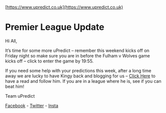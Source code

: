 <Centre>[https://www.upredict.co.uk](https://www.upredict.co.uk)</Centre>

# Premier League Update

Hi All,

It’s time for some more uPredict – remember this weekend kicks off on Friday night so make sure you are in before the Fulham v Wolves game kicks off – click to enter the game by 19:55.

If you need some help with your predictions this week, after a long time away we are lucky to have Kingy back and blogging for us – [Click Here](https://medium.com/@ryan_80683/kingys-upredict-blog-7b1878d36541) to have a read and follow him. If you are in a league where he is, see if you can beat him!

Team uPredict

<Centre>[Facebook](https://www.facebook.com/upredict) - [Twitter](https://twitter.com/upredict_it/) - [Insta](https://www.instagram.com/upredict_it/)</Centre>